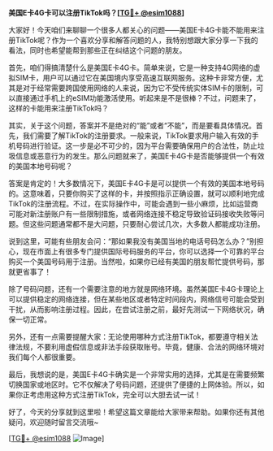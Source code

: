 **美国E卡4G卡可以注册TikTok吗？[[TG💪+ @esim1088](https://t.me/s/esim1088)]**

大家好！今天咱们来聊聊一个很多人都关心的问题——美国E卡4G卡能不能用来注册TikTok呢？作为一个喜欢分享和解答问题的人，我特别想跟大家分享一下我的看法，同时也希望能帮到那些正在纠结这个问题的朋友。

首先，咱们得搞清楚什么是美国E卡4G卡。简单来说，它是一种支持4G网络的虚拟SIM卡，用户可以通过它在美国境内享受高速互联网服务。这种卡非常方便，尤其是对于经常需要跨国使用网络的人来说，因为它不受传统实体SIM卡的限制，可以直接通过手机上的eSIM功能激活使用。听起来是不是很棒？不过，问题来了，这样的卡能用来注册TikTok吗？

其实，关于这个问题，答案并不是绝对的“能”或者“不能”，而是要看具体情况。首先，我们需要了解TikTok的注册要求。一般来说，TikTok要求用户输入有效的手机号码进行验证。这一步是必不可少的，因为平台需要确保用户的合法性，防止垃圾信息或恶意行为的发生。那么问题就来了，美国E卡4G卡是否能够提供一个有效的美国本地号码呢？

答案是肯定的！大多数情况下，美国E卡4G卡是可以提供一个有效的美国本地号码的。这意味着，只要你购买了这样的卡，并按照指示正确设置，就可以顺利地完成TikTok的注册流程。不过，在实际操作中，可能会遇到一些小麻烦，比如运营商可能对新注册账户有一些限制措施，或者网络连接不稳定导致验证码接收失败等问题。但这些问题通常都不是大问题，只要耐心尝试几次，大多数人都能成功注册。

说到这里，可能有些朋友会问：“那如果我没有美国当地的电话号码怎么办？”别担心，现在市面上有很多专门提供国际号码服务的平台，你可以选择一个可靠的平台购买一个美国号码用于注册。当然啦，如果你已经有美国的朋友帮忙提供号码，那就更省事了！

除了号码问题，还有一个需要注意的地方就是网络环境。虽然美国E卡4G卡理论上可以提供稳定的网络连接，但在某些地区或者特定时间段内，网络信号可能会受到干扰，从而影响注册过程。因此，在尝试注册之前，最好先测试一下网络状况，确保一切正常。

另外，还有一点需要提醒大家：无论使用哪种方式注册TikTok，都要遵守相关法律法规，不要利用虚假信息或非法手段获取账号。毕竟，健康、合法的网络环境对我们每个人都很重要。

最后，我想说的是，美国E卡4G卡确实是一个非常实用的选择，尤其是在需要频繁切换国家或地区时。它不仅解决了号码问题，还提供了便捷的上网体验。所以，如果你正考虑用这种方式注册TikTok，完全可以大胆去试一试！

好了，今天的分享就到这里啦！希望这篇文章能给大家带来帮助。如果你还有其他疑问，欢迎随时留言交流哦~ 

[[TG💪+ @esim1088](https://t.me/s/esim1088) ![Image](https://i.postimg.cc/4NQfJmqS/Snipaste-2025-05-13-00-14-12.png)]